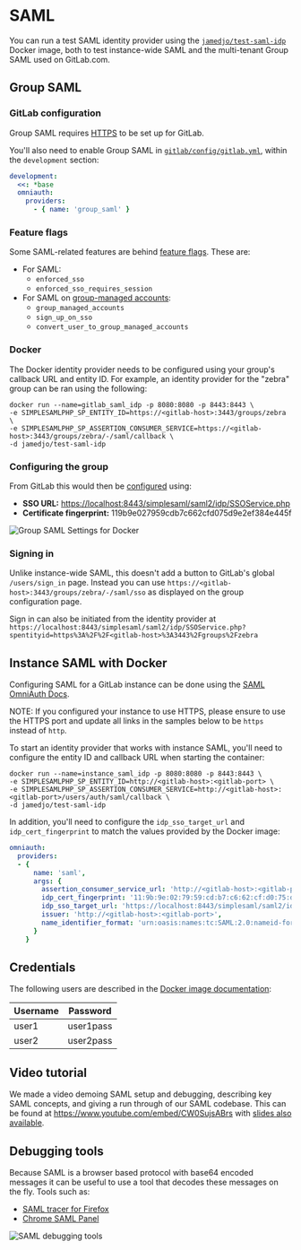 # SAML

You can run a test SAML identity provider using the [`jamedjo/test-saml-idp`](https://hub.docker.com/r/jamedjo/test-saml-idp/)
Docker image, both to test instance-wide SAML and the multi-tenant Group SAML used on GitLab.com.

## Group SAML

### GitLab configuration

Group SAML requires [HTTPS](nginx.md) to be set up for GitLab.

You'll also need to enable Group SAML in [`gitlab/config/gitlab.yml`](https://gitlab.com/gitlab-org/gitlab/blob/d8ef45c25ef3f08e5fcda703185f36203bfecd6b/config/gitlab.yml.example#L693), within the `development` section:

```yaml
development:
  <<: *base
  omniauth:
    providers:
      - { name: 'group_saml' }
```

### Feature flags

Some SAML-related features are behind [feature flags](https://docs.gitlab.com/ee/development/feature_flags/index.html). These are:

- For SAML:
  - `enforced_sso`
  - `enforced_sso_requires_session`
- For SAML on [group-managed accounts](https://docs.gitlab.com/ee/user/group/saml_sso/index.html#group-managed-accounts):
  - `group_managed_accounts`
  - `sign_up_on_sso`
  - `convert_user_to_group_managed_accounts`

### Docker

The Docker identity provider needs to be configured using your group's callback URL and entity ID.
For example, an identity provider for the "zebra" group can be ran using the following:

```shell
docker run --name=gitlab_saml_idp -p 8080:8080 -p 8443:8443 \
-e SIMPLESAMLPHP_SP_ENTITY_ID=https://<gitlab-host>:3443/groups/zebra \
-e SIMPLESAMLPHP_SP_ASSERTION_CONSUMER_SERVICE=https://<gitlab-host>:3443/groups/zebra/-/saml/callback \
-d jamedjo/test-saml-idp
```

### Configuring the group

From GitLab this would then be [configured](https://docs.gitlab.com/ee/user/group/saml_sso/#how-to-configure) using:

- **SSO URL:** <https://localhost:8443/simplesaml/saml2/idp/SSOService.php>
- **Certificate fingerprint:** 119b9e027959cdb7c662cfd075d9e2ef384e445f

![Group SAML Settings for Docker](img/group-saml-settings-for-docker.png)

### Signing in

Unlike instance-wide SAML, this doesn't add a button to GitLab's global `/users/sign_in` page.
Instead you can use `https://<gitlab-host>:3443/groups/zebra/-/saml/sso` as displayed on the group configuration page.

Sign in can also be initiated from the identity provider at `https://localhost:8443/simplesaml/saml2/idp/SSOService.php?spentityid=https%3A%2F%2F<gitlab-host>%3A3443%2Fgroups%2Fzebra`

## Instance SAML with Docker

Configuring SAML for a GitLab instance can be done using the [SAML OmniAuth Docs](https://docs.gitlab.com/ee/integration/saml.html).

NOTE:
If you configured your instance to use HTTPS, please ensure to use the HTTPS port and update all links in the samples below to be `https` instead of `http`.

To start an identity provider that works with instance SAML, you'll need to configure the entity ID and callback URL when starting the container:

```shell
docker run --name=instance_saml_idp -p 8080:8080 -p 8443:8443 \
-e SIMPLESAMLPHP_SP_ENTITY_ID=http://<gitlab-host>:<gitlab-port> \
-e SIMPLESAMLPHP_SP_ASSERTION_CONSUMER_SERVICE=http://<gitlab-host>:<gitlab-port>/users/auth/saml/callback \
-d jamedjo/test-saml-idp
```

In addition, you'll need to configure the `idp_sso_target_url` and `idp_cert_fingerprint` to match the values provided by the Docker image:

```yaml
omniauth:
  providers:
  - {
      name: 'saml',
      args: {
        assertion_consumer_service_url: 'http://<gitlab-host>:<gitlab-port>/users/auth/saml/callback',
        idp_cert_fingerprint: '11:9b:9e:02:79:59:cd:b7:c6:62:cf:d0:75:d9:e2:ef:38:4e:44:5f',
        idp_sso_target_url: 'https://localhost:8443/simplesaml/saml2/idp/SSOService.php',
        issuer: 'http://<gitlab-host>:<gitlab-port>',
        name_identifier_format: 'urn:oasis:names:tc:SAML:2.0:nameid-format:persistent'
      }
    }
```

## Credentials

The following users are described in the [Docker image documentation](https://hub.docker.com/r/jamedjo/test-saml-idp/#usage):

| Username | Password |
| -------- | -------- |
| user1 | user1pass |
| user2 | user2pass |

## Video tutorial

We made a video demoing SAML setup and debugging, describing key SAML concepts,
and giving a run through of our SAML codebase. This can be found at
<https://www.youtube.com/embed/CW0SujsABrs> with [slides also available](https://gitlab.com/gl-retrospectives/manage/uploads/2c057dd7fddb91512e93d006a3fc0048/SAML_Knowledge_Sharing__Manage_201s_.pdf).

## Debugging tools

Because SAML is a browser based protocol with base64 encoded messages it can be
useful to use a tool that decodes these messages on the fly. Tools such as:

- [SAML tracer for Firefox](https://addons.mozilla.org/en-US/firefox/addon/saml-tracer/)
- [Chrome SAML Panel](https://chrome.google.com/webstore/detail/saml-chrome-panel/paijfdbeoenhembfhkhllainmocckace?hl=en)

![SAML debugging tools](img/saml_debugging_tools.jpg)
